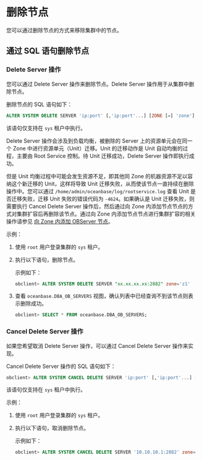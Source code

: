 # 删除节点

您可以通过删除节点的方式来移除集群中的节点。

## 通过 SQL 语句删除节点

### Delete Server 操作

您可以通过 Delete Server 操作来删除节点。Delete Server 操作用于从集群中删除节点。

删除节点的 SQL 语句如下：

```sql
ALTER SYSTEM DELETE SERVER 'ip:port' [,'ip:port'...] [ZONE [=] 'zone']
```

该语句仅支持在 `sys` 租户中执行。

Delete Server 操作会涉及到负载均衡，被删除的 Server 上的资源单元会在同一个 Zone 中进行资源单元（Unit）迁移。Unit 的迁移动作是 Unit 自动均衡的过程，主要由 Root Service 控制。待 Unit 迁移成功，Delete Server 操作即执行成功。

但是 Unit 均衡过程中可能会发生资源不足，即其他同 Zone 的机器资源不足以容纳这个新迁移的 Unit，这样将导致 Unit 迁移失败，从而使该节点一直持续在删除操作中。您可以通过 `/home/admin/oceanbase/log/rootservice.log` 查看 Unit 是否迁移失败，迁移 Unit 失败的错误代码为 `-4624`。如果确认是 Unit 迁移失败，则需要执行 Cancel Delete Server 操作后，然后通过向 Zone 内添加节点节点的方式对集群扩容后再删除该节点。通过向 Zone 内添加节点节点进行集群扩容的相关操作请参见 [向 Zone 内添加 OBServer 节点](../../../700.management/100.scale-out-and-scale-in/200.cluster-level-scale-out-and-scale-in/100.scale-out/200.add-an-observer-node-to-a-zone.md)。

示例：

1. 使用 `root` 用户登录集群的 `sys` 租户。

2. 执行以下语句，删除节点。

   示例如下：

   ```sql
   obclient> ALTER SYSTEM DELETE SERVER "xx.xx.xx.xx:2882" zone='z1'
   ```

3. 查看 `oceanbase.DBA_OB_SERVERS` 视图，确认列表中已经查询不到该节点则表示删除成功。

   ```sql
   obclient> SELECT * FROM oceanbase.DBA_OB_SERVERS;
   ```

### Cancel Delete Server 操作

如果您希望取消 Delete Server 操作，可以通过 Cancel Delete Server 操作来实现。

Cancel Delete Server 操作的 SQL 语句如下：

```sql
obclient> ALTER SYSTEM CANCEL DELETE SERVER 'ip:port' [,'ip:port'...] [ZONE [=] 'zone']
```

该语句仅支持在 `sys` 租户中执行。

示例：

1. 使用 `root` 用户登录集群的 `sys` 租户。

2. 执行以下语句，取消删除节点。

   示例如下：

   ```sql
   obclient> ALTER SYSTEM CANCEL DELETE SERVER '10.10.10.1:2882' zone='zone1';
   ```
